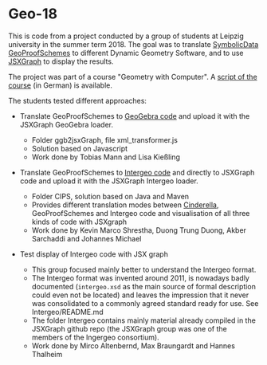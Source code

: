 # Geo-18

This is code from a project conducted by a group of students at Leipzig
university in the summer term 2018.  The goal was to translate [SymbolicData
GeoProofSchemes](https://symbolicdata.github.io/Geo) to different Dynamic
Geometry Software, and to use [JSXGraph](http://jsxgraph.org/) to display the
results.

The project was part of a course "Geometry with Computer".  A [script of the
course](https://www.informatik.uni-leipzig.de/~graebe/skripte/geometrie18.pdf)
(in German) is available.

The students tested different approaches:

* Translate GeoProofSchemes to [GeoGebra code](http://geogebra.org/) and upload
  it with the JSXGraph GeoGebra loader.
  * Folder ggb2jsxGraph, file xml_transformer.js
  * Solution based on Javascript
  * Work done by Tobias Mann and Lisa Kießling
  
* Translate GeoProofSchemes to [Intergeo code](http://i2geo.net) and directly
  to JSXGraph code and upload it with the JSXGraph Intergeo loader.
  * Folder CIPS, solution based on Java and Maven
  * Provides different translation modes between
    [Cinderella](https://www.cinderella.de), GeoProofSchemes and Intergeo code
    and visualisation of all three kinds of code with JSXgraph
  * Work done by Kevin Marco Shrestha, Duong Trung Duong, Akber Sarchaddi and
    Johannes Michael

* Test display of Intergeo code with JSX graph
  * This group focused mainly better to understand the Intergeo format.
  * The Intergeo format was invented around 2011, is nowadays badly documented
    (`intergeo.xsd` as the main source of formal description could even not be
    located) and leaves the impression that it never was consolidated to a
    commonly agreed standard ready for use. See Intergeo/README.md
  * The folder Intergeo contains mainly material already compiled in the
    JSXGraph github repo (the JSXGraph group was one of the members of the
    Ingergeo consortium). 
  * Work done by Mirco Altenbernd, Max Braungardt and Hannes Thalheim
 